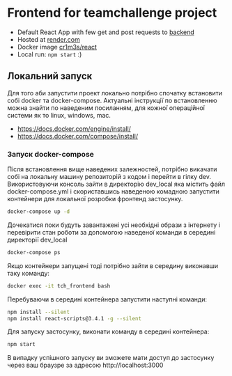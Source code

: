 # Frontend for teamchallenge project

- Default React App with few get and post requests to [backend](https://hello-world-sije.onrender.com/)
- Hosted at [render.com](https://react-x1x9.onrender.com/)
- Docker image [cr1m3s/react](https://hub.docker.com/repository/registry-1.docker.io/cr1m3s/react/general)
- Local run:
  `npm start` :)

## Локальний запуск

Для того аби запустити проект локально потрібно спочатку встановити собі docker та docker-compose. Актуальні інструкції по встановленню можна знайти по наведеним посиланням, для кожної операційної системи як то linux, windows, mac.

- https://docs.docker.com/engine/install/
- https://docs.docker.com/compose/install/

### Запуск docker-compose

Після встановлення вище наведених залежностей, потрібно викачати собі на локальну машину репозиторій з кодом і перейти в гілку dev.
Використовуючи консоль зайти в директорію dev_local яка містить файл docker-compose.yml і скориставшись наведеною комадною запустити контейнери для локальної розробки фронтенд застосунку.

```bash
docker-compose up -d
```

Дочекатися поки будуть завантажені усі необхідні образи з інтернету і перевірити стан роботи за допомогою наведеної команди в середині директорії dev_local

```bash
docker-compose ps
```

Якщо контейнери запущені тоді потрібно зайти в середину виконавши таку команду:

```bash
docker exec -it tch_frontend bash
```

Перебуваючи в середині контейнера запустити наступні команди:

```bash
npm install --silent
npm install react-scripts@3.4.1 -g --silent
```
Для запуску застосунку, виконати команду в середині контейнера:
```bash
npm start
```
В випадку успішного запуску ви зможете мати доступ до застосунку через ваш браузре за адресою  http://localhost:3000
